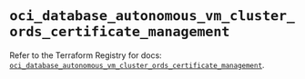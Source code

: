 # `oci_database_autonomous_vm_cluster_ords_certificate_management`

Refer to the Terraform Registry for docs: [`oci_database_autonomous_vm_cluster_ords_certificate_management`](https://registry.terraform.io/providers/oracle/oci/7.19.0/docs/resources/database_autonomous_vm_cluster_ords_certificate_management).
